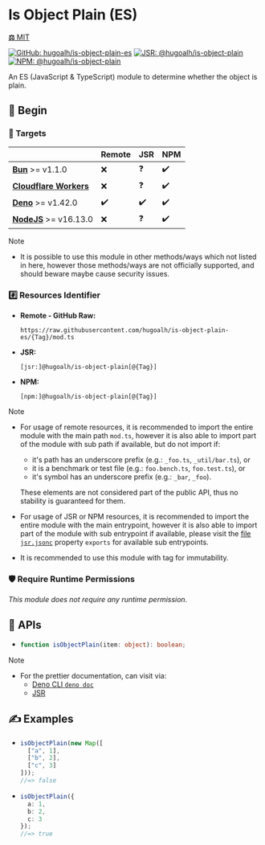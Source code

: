 # Is Object Plain (ES)

[**⚖️** MIT](./LICENSE.md)

[![GitHub: hugoalh/is-object-plain-es](https://img.shields.io/github/v/release/hugoalh/is-object-plain-es?label=hugoalh/is-object-plain-es&labelColor=181717&logo=github&logoColor=ffffff&sort=semver&style=flat "GitHub: hugoalh/is-object-plain-es")](https://github.com/hugoalh/is-object-plain-es)
[![JSR: @hugoalh/is-object-plain](https://img.shields.io/jsr/v/@hugoalh/is-object-plain?label=@hugoalh/is-object-plain&labelColor=F7DF1E&logo=jsr&logoColor=000000&style=flat "JSR: @hugoalh/is-object-plain")](https://jsr.io/@hugoalh/is-object-plain)
[![NPM: @hugoalh/is-object-plain](https://img.shields.io/npm/v/@hugoalh/is-object-plain?label=@hugoalh/is-object-plain&labelColor=CB3837&logo=npm&logoColor=ffffff&style=flat "NPM: @hugoalh/is-object-plain")](https://www.npmjs.com/package/@hugoalh/is-object-plain)

An ES (JavaScript & TypeScript) module to determine whether the object is plain.

## 🔰 Begin

### 🎯 Targets

|  | **Remote** | **JSR** | **NPM** |
|:--|:--|:--|:--|
| **[Bun](https://bun.sh/)** >= v1.1.0 | ❌ | ❓ | ✔️ |
| **[Cloudflare Workers](https://workers.cloudflare.com/)** | ❌ | ❓ | ✔️ |
| **[Deno](https://deno.land/)** >= v1.42.0 | ✔️ | ✔️ | ✔️ |
| **[NodeJS](https://nodejs.org/)** >= v16.13.0 | ❌ | ❓ | ✔️ |

> [!NOTE]
> - It is possible to use this module in other methods/ways which not listed in here, however those methods/ways are not officially supported, and should beware maybe cause security issues.

### #️⃣ Resources Identifier

- **Remote - GitHub Raw:**
  ```
  https://raw.githubusercontent.com/hugoalh/is-object-plain-es/{Tag}/mod.ts
  ```
- **JSR:**
  ```
  [jsr:]@hugoalh/is-object-plain[@{Tag}]
  ```
- **NPM:**
  ```
  [npm:]@hugoalh/is-object-plain[@{Tag}]
  ```

> [!NOTE]
> - For usage of remote resources, it is recommended to import the entire module with the main path `mod.ts`, however it is also able to import part of the module with sub path if available, but do not import if:
>
>   - it's path has an underscore prefix (e.g.: `_foo.ts`, `_util/bar.ts`), or
>   - it is a benchmark or test file (e.g.: `foo.bench.ts`, `foo.test.ts`), or
>   - it's symbol has an underscore prefix (e.g.: `_bar`, `_foo`).
>
>   These elements are not considered part of the public API, thus no stability is guaranteed for them.
> - For usage of JSR or NPM resources, it is recommended to import the entire module with the main entrypoint, however it is also able to import part of the module with sub entrypoint if available, please visit the [file `jsr.jsonc`](./jsr.jsonc) property `exports` for available sub entrypoints.
> - It is recommended to use this module with tag for immutability.

### 🛡️ Require Runtime Permissions

*This module does not require any runtime permission.*

## 🧩 APIs

- ```ts
  function isObjectPlain(item: object): boolean;
  ```

> [!NOTE]
> - For the prettier documentation, can visit via:
>   - [Deno CLI `deno doc`](https://docs.deno.com/runtime/reference/cli/documentation_generator/)
>   - [JSR](https://jsr.io/@hugoalh/is-object-plain)

## ✍️ Examples

- ```ts
  isObjectPlain(new Map([
    ["a", 1],
    ["b", 2],
    ["c", 3]
  ]));
  //=> false
  ```
- ```ts
  isObjectPlain({
    a: 1,
    b: 2,
    c: 3
  });
  //=> true
  ```
